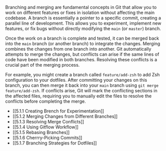 Branching and merging are fundamental concepts in Git that allow you to work on different features or fixes in isolation without affecting the main codebase. A branch is essentially a pointer to a specific commit, creating a parallel line of development. This allows you to experiment, implement new features, or fix bugs without directly modifying the `main` (or `master`) branch.

Once the work on a branch is complete and tested, it can be merged back into the `main` branch (or another branch) to integrate the changes. Merging combines the changes from one branch into another. Git automatically attempts to merge the changes, but conflicts can arise if the same lines of code have been modified in both branches. Resolving these conflicts is a crucial part of the merging process.

For example, you might create a branch called `feature/add-zsh` to add Zsh configuration to your dotfiles. After committing your changes on this branch, you can then merge it back into your `main` branch using `git merge feature/add-zsh`. If conflicts arise, Git will mark the conflicting sections in the affected files, requiring you to manually edit the files to resolve the conflicts before completing the merge.

- [[5.1.1 Creating Brench for Experimentation]]
- [[5.1.2 Merging Changes from Different Branches]]
- [[5.1.3 Resolving Merge Conflicts]]
- [[5.1.4 Using Gitflow Workflow]]
- [[5.1.5 Rebasing Branches]]
- [[5.1.6 Cherrry-Picking Commits]]
- [[5.1.7 Branching Strategies for Dotfiles]]